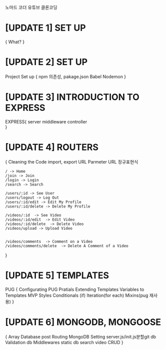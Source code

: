 노마드 코더 유튜브 클론코딩
# [UPDATE 1] SET UP
{
    What?
}

# [UPDATE 2] SET UP 
Project Set up
{
	npm 의존성, pakage.json
	Babel
	Nodemon
}

# [UPDATE 3] INTRODUCTION TO EXPRESS
EXPRESS{
    server
    middleware
    controller    
}

# [UPDATE 4] ROUTERS
{
    Cleaning the Code
    import, export
    URL Parmeter
    URL 정규표현식

    / -> Home
    /join -> Join
    /login -> Login
    /search -> Search

    /users/:id -> See User
    /users/logout -> Log Out
    /users/:id/edit -> Edit My Profile
    /users/:id/delete -> Delete My Profile

    /videos/:id  -> See Video
    /videos/:id/edit  -> Edit Video
    /videos/:id/delete  -> Delete Video
    /videos/upload -> Upload Video


    /videos/comments  -> Comment on a Video
    /videos/comments/delete  -> Delete A Comment of a Video
}

# [UPDATE 5] TEMPLATES
PUG
{
    Configurating PUG
    Pratials
    Extending Templates
    Variables to Templates
    MVP Styles
    Conditionals (if)
    Iteration(for each)
    Mixins(pug 재사용)
}

# [UPDATE 6] MONGODB, MONGOOSE
{
    Array Database
    post Routing
    MongoDB Setting
    server.js/init.js분할git 
    db Validation
    db Middlewares static
    db search
    video CRUD
}